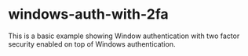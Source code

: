 # windows-auth-with-2fa
This is a basic example showing Window authentication with two factor security enabled on top of Windows authentication.
